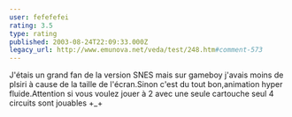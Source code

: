```yaml
---
user: fefefefei
rating: 3.5
type: rating
published: 2003-08-24T22:09:33.000Z
legacy_url: http://www.emunova.net/veda/test/248.htm#comment-573
---
```

J'étais un grand fan de la version SNES mais sur gameboy j'avais moins de plsiri à cause de la taille de l'écran.Sinon c'est du tout bon,animation hyper fluide.Attention si vous voulez jouer à 2 avec une seule cartouche seul 4 circuits sont jouables +\_+